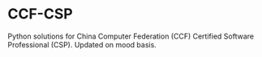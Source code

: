 # CCF-CSP 
Python solutions for China Computer Federation (CCF) Certified Software Professional (CSP).
Updated on mood basis.
